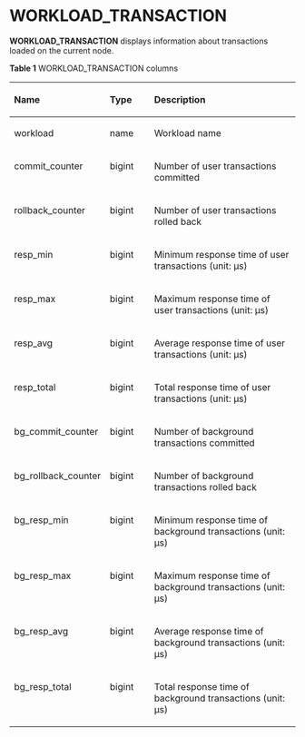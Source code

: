# WORKLOAD\_TRANSACTION<a name="EN-US_TOPIC_0245374725"></a>

**WORKLOAD\_TRANSACTION**  displays information about transactions loaded on the current node.

**Table  1**  WORKLOAD\_TRANSACTION columns

<a name="en-us_topic_0237122621_table192653201714"></a>
<table><thead align="left"><tr id="en-us_topic_0237122621_row1243117216171"><th class="cellrowborder" valign="top" width="24.22%" id="mcps1.2.4.1.1"><p id="en-us_topic_0237122621_p11431127176"><a name="en-us_topic_0237122621_p11431127176"></a><a name="en-us_topic_0237122621_p11431127176"></a>Name</p>
</th>
<th class="cellrowborder" valign="top" width="16.61%" id="mcps1.2.4.1.2"><p id="en-us_topic_0237122621_p164317231712"><a name="en-us_topic_0237122621_p164317231712"></a><a name="en-us_topic_0237122621_p164317231712"></a>Type</p>
</th>
<th class="cellrowborder" valign="top" width="59.17%" id="mcps1.2.4.1.3"><p id="en-us_topic_0237122621_p1243116211174"><a name="en-us_topic_0237122621_p1243116211174"></a><a name="en-us_topic_0237122621_p1243116211174"></a>Description</p>
</th>
</tr>
</thead>
<tbody><tr id="en-us_topic_0237122621_row443214212176"><td class="cellrowborder" valign="top" width="24.22%" headers="mcps1.2.4.1.1 "><p id="en-us_topic_0237122621_p184329291715"><a name="en-us_topic_0237122621_p184329291715"></a><a name="en-us_topic_0237122621_p184329291715"></a>workload</p>
</td>
<td class="cellrowborder" valign="top" width="16.61%" headers="mcps1.2.4.1.2 "><p id="en-us_topic_0237122621_p19432424179"><a name="en-us_topic_0237122621_p19432424179"></a><a name="en-us_topic_0237122621_p19432424179"></a>name</p>
</td>
<td class="cellrowborder" valign="top" width="59.17%" headers="mcps1.2.4.1.3 "><p id="en-us_topic_0237122621_p4432924172"><a name="en-us_topic_0237122621_p4432924172"></a><a name="en-us_topic_0237122621_p4432924172"></a>Workload name</p>
</td>
</tr>
<tr id="en-us_topic_0237122621_row134327251711"><td class="cellrowborder" valign="top" width="24.22%" headers="mcps1.2.4.1.1 "><p id="en-us_topic_0237122621_p114321024173"><a name="en-us_topic_0237122621_p114321024173"></a><a name="en-us_topic_0237122621_p114321024173"></a>commit_counter</p>
</td>
<td class="cellrowborder" valign="top" width="16.61%" headers="mcps1.2.4.1.2 "><p id="en-us_topic_0237122621_p1143212215177"><a name="en-us_topic_0237122621_p1143212215177"></a><a name="en-us_topic_0237122621_p1143212215177"></a>bigint</p>
</td>
<td class="cellrowborder" valign="top" width="59.17%" headers="mcps1.2.4.1.3 "><p id="en-us_topic_0237122621_p843232111717"><a name="en-us_topic_0237122621_p843232111717"></a><a name="en-us_topic_0237122621_p843232111717"></a>Number of user transactions committed</p>
</td>
</tr>
<tr id="en-us_topic_0237122621_row243222141720"><td class="cellrowborder" valign="top" width="24.22%" headers="mcps1.2.4.1.1 "><p id="en-us_topic_0237122621_p1943252151713"><a name="en-us_topic_0237122621_p1943252151713"></a><a name="en-us_topic_0237122621_p1943252151713"></a>rollback_counter</p>
</td>
<td class="cellrowborder" valign="top" width="16.61%" headers="mcps1.2.4.1.2 "><p id="en-us_topic_0237122621_p154320251717"><a name="en-us_topic_0237122621_p154320251717"></a><a name="en-us_topic_0237122621_p154320251717"></a>bigint</p>
</td>
<td class="cellrowborder" valign="top" width="59.17%" headers="mcps1.2.4.1.3 "><p id="en-us_topic_0237122621_p13433162181714"><a name="en-us_topic_0237122621_p13433162181714"></a><a name="en-us_topic_0237122621_p13433162181714"></a>Number of user transactions rolled back</p>
</td>
</tr>
<tr id="en-us_topic_0237122621_row13433102131713"><td class="cellrowborder" valign="top" width="24.22%" headers="mcps1.2.4.1.1 "><p id="en-us_topic_0237122621_p13433172171715"><a name="en-us_topic_0237122621_p13433172171715"></a><a name="en-us_topic_0237122621_p13433172171715"></a>resp_min</p>
</td>
<td class="cellrowborder" valign="top" width="16.61%" headers="mcps1.2.4.1.2 "><p id="en-us_topic_0237122621_p134337213177"><a name="en-us_topic_0237122621_p134337213177"></a><a name="en-us_topic_0237122621_p134337213177"></a>bigint</p>
</td>
<td class="cellrowborder" valign="top" width="59.17%" headers="mcps1.2.4.1.3 "><p id="en-us_topic_0237122621_p44339231716"><a name="en-us_topic_0237122621_p44339231716"></a><a name="en-us_topic_0237122621_p44339231716"></a>Minimum response time of user transactions (unit: μs)</p>
</td>
</tr>
<tr id="en-us_topic_0237122621_row24330219179"><td class="cellrowborder" valign="top" width="24.22%" headers="mcps1.2.4.1.1 "><p id="en-us_topic_0237122621_p184339211714"><a name="en-us_topic_0237122621_p184339211714"></a><a name="en-us_topic_0237122621_p184339211714"></a>resp_max</p>
</td>
<td class="cellrowborder" valign="top" width="16.61%" headers="mcps1.2.4.1.2 "><p id="en-us_topic_0237122621_p4433926170"><a name="en-us_topic_0237122621_p4433926170"></a><a name="en-us_topic_0237122621_p4433926170"></a>bigint</p>
</td>
<td class="cellrowborder" valign="top" width="59.17%" headers="mcps1.2.4.1.3 "><p id="en-us_topic_0237122621_p104331228177"><a name="en-us_topic_0237122621_p104331228177"></a><a name="en-us_topic_0237122621_p104331228177"></a>Maximum response time of user transactions (unit: μs)</p>
</td>
</tr>
<tr id="en-us_topic_0237122621_row124331427175"><td class="cellrowborder" valign="top" width="24.22%" headers="mcps1.2.4.1.1 "><p id="en-us_topic_0237122621_p84333210178"><a name="en-us_topic_0237122621_p84333210178"></a><a name="en-us_topic_0237122621_p84333210178"></a>resp_avg</p>
</td>
<td class="cellrowborder" valign="top" width="16.61%" headers="mcps1.2.4.1.2 "><p id="en-us_topic_0237122621_p1243382191712"><a name="en-us_topic_0237122621_p1243382191712"></a><a name="en-us_topic_0237122621_p1243382191712"></a>bigint</p>
</td>
<td class="cellrowborder" valign="top" width="59.17%" headers="mcps1.2.4.1.3 "><p id="en-us_topic_0237122621_p843422201718"><a name="en-us_topic_0237122621_p843422201718"></a><a name="en-us_topic_0237122621_p843422201718"></a>Average response time of user transactions (unit: μs)</p>
</td>
</tr>
<tr id="en-us_topic_0237122621_row14434152141713"><td class="cellrowborder" valign="top" width="24.22%" headers="mcps1.2.4.1.1 "><p id="en-us_topic_0237122621_p143411291719"><a name="en-us_topic_0237122621_p143411291719"></a><a name="en-us_topic_0237122621_p143411291719"></a>resp_total</p>
</td>
<td class="cellrowborder" valign="top" width="16.61%" headers="mcps1.2.4.1.2 "><p id="en-us_topic_0237122621_p1643472181710"><a name="en-us_topic_0237122621_p1643472181710"></a><a name="en-us_topic_0237122621_p1643472181710"></a>bigint</p>
</td>
<td class="cellrowborder" valign="top" width="59.17%" headers="mcps1.2.4.1.3 "><p id="en-us_topic_0237122621_p20434026174"><a name="en-us_topic_0237122621_p20434026174"></a><a name="en-us_topic_0237122621_p20434026174"></a>Total response time of user transactions (unit: μs)</p>
</td>
</tr>
<tr id="en-us_topic_0237122621_row1543462121718"><td class="cellrowborder" valign="top" width="24.22%" headers="mcps1.2.4.1.1 "><p id="en-us_topic_0237122621_p16434192151710"><a name="en-us_topic_0237122621_p16434192151710"></a><a name="en-us_topic_0237122621_p16434192151710"></a>bg_commit_counter</p>
</td>
<td class="cellrowborder" valign="top" width="16.61%" headers="mcps1.2.4.1.2 "><p id="en-us_topic_0237122621_p1143418216173"><a name="en-us_topic_0237122621_p1143418216173"></a><a name="en-us_topic_0237122621_p1143418216173"></a>bigint</p>
</td>
<td class="cellrowborder" valign="top" width="59.17%" headers="mcps1.2.4.1.3 "><p id="en-us_topic_0237122621_p243419211715"><a name="en-us_topic_0237122621_p243419211715"></a><a name="en-us_topic_0237122621_p243419211715"></a>Number of background transactions committed</p>
</td>
</tr>
<tr id="en-us_topic_0237122621_row1943411211710"><td class="cellrowborder" valign="top" width="24.22%" headers="mcps1.2.4.1.1 "><p id="en-us_topic_0237122621_p164349212179"><a name="en-us_topic_0237122621_p164349212179"></a><a name="en-us_topic_0237122621_p164349212179"></a>bg_rollback_counter</p>
</td>
<td class="cellrowborder" valign="top" width="16.61%" headers="mcps1.2.4.1.2 "><p id="en-us_topic_0237122621_p943442111717"><a name="en-us_topic_0237122621_p943442111717"></a><a name="en-us_topic_0237122621_p943442111717"></a>bigint</p>
</td>
<td class="cellrowborder" valign="top" width="59.17%" headers="mcps1.2.4.1.3 "><p id="en-us_topic_0237122621_p154351122172"><a name="en-us_topic_0237122621_p154351122172"></a><a name="en-us_topic_0237122621_p154351122172"></a>Number of background transactions rolled back</p>
</td>
</tr>
<tr id="en-us_topic_0237122621_row1843510212177"><td class="cellrowborder" valign="top" width="24.22%" headers="mcps1.2.4.1.1 "><p id="en-us_topic_0237122621_p14351026175"><a name="en-us_topic_0237122621_p14351026175"></a><a name="en-us_topic_0237122621_p14351026175"></a>bg_resp_min</p>
</td>
<td class="cellrowborder" valign="top" width="16.61%" headers="mcps1.2.4.1.2 "><p id="en-us_topic_0237122621_p943592121715"><a name="en-us_topic_0237122621_p943592121715"></a><a name="en-us_topic_0237122621_p943592121715"></a>bigint</p>
</td>
<td class="cellrowborder" valign="top" width="59.17%" headers="mcps1.2.4.1.3 "><p id="en-us_topic_0237122621_p843510218176"><a name="en-us_topic_0237122621_p843510218176"></a><a name="en-us_topic_0237122621_p843510218176"></a>Minimum response time of background transactions (unit: μs)</p>
</td>
</tr>
<tr id="en-us_topic_0237122621_row164353251720"><td class="cellrowborder" valign="top" width="24.22%" headers="mcps1.2.4.1.1 "><p id="en-us_topic_0237122621_p15435162151714"><a name="en-us_topic_0237122621_p15435162151714"></a><a name="en-us_topic_0237122621_p15435162151714"></a>bg_resp_max</p>
</td>
<td class="cellrowborder" valign="top" width="16.61%" headers="mcps1.2.4.1.2 "><p id="en-us_topic_0237122621_p164351125170"><a name="en-us_topic_0237122621_p164351125170"></a><a name="en-us_topic_0237122621_p164351125170"></a>bigint</p>
</td>
<td class="cellrowborder" valign="top" width="59.17%" headers="mcps1.2.4.1.3 "><p id="en-us_topic_0237122621_p13435182161714"><a name="en-us_topic_0237122621_p13435182161714"></a><a name="en-us_topic_0237122621_p13435182161714"></a>Maximum response time of background transactions (unit: μs)</p>
</td>
</tr>
<tr id="en-us_topic_0237122621_row1843612161719"><td class="cellrowborder" valign="top" width="24.22%" headers="mcps1.2.4.1.1 "><p id="en-us_topic_0237122621_p343615217175"><a name="en-us_topic_0237122621_p343615217175"></a><a name="en-us_topic_0237122621_p343615217175"></a>bg_resp_avg</p>
</td>
<td class="cellrowborder" valign="top" width="16.61%" headers="mcps1.2.4.1.2 "><p id="en-us_topic_0237122621_p114369231718"><a name="en-us_topic_0237122621_p114369231718"></a><a name="en-us_topic_0237122621_p114369231718"></a>bigint</p>
</td>
<td class="cellrowborder" valign="top" width="59.17%" headers="mcps1.2.4.1.3 "><p id="en-us_topic_0237122621_p174369241717"><a name="en-us_topic_0237122621_p174369241717"></a><a name="en-us_topic_0237122621_p174369241717"></a>Average response time of background transactions (unit: μs)</p>
</td>
</tr>
<tr id="en-us_topic_0237122621_row94366261715"><td class="cellrowborder" valign="top" width="24.22%" headers="mcps1.2.4.1.1 "><p id="en-us_topic_0237122621_p543713241715"><a name="en-us_topic_0237122621_p543713241715"></a><a name="en-us_topic_0237122621_p543713241715"></a>bg_resp_total</p>
</td>
<td class="cellrowborder" valign="top" width="16.61%" headers="mcps1.2.4.1.2 "><p id="en-us_topic_0237122621_p243720219177"><a name="en-us_topic_0237122621_p243720219177"></a><a name="en-us_topic_0237122621_p243720219177"></a>bigint</p>
</td>
<td class="cellrowborder" valign="top" width="59.17%" headers="mcps1.2.4.1.3 "><p id="en-us_topic_0237122621_p0437172141718"><a name="en-us_topic_0237122621_p0437172141718"></a><a name="en-us_topic_0237122621_p0437172141718"></a>Total response time of background transactions (unit: μs)</p>
</td>
</tr>
</tbody>
</table>

